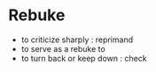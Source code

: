 # Rebuke

- to criticize sharply : reprimand
- to serve as a rebuke to
- to turn back or keep down : check
